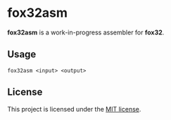 # fox32asm

**fox32asm** is a work-in-progress assembler for **fox32**.

## Usage

`fox32asm <input> <output>`

## License
This project is licensed under the [MIT license](LICENSE).
